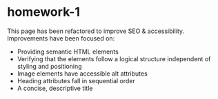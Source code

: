 # homework-1

This page has been refactored to improve SEO & accessibility. Improvements have been focused on:

 - Providing semantic HTML elements
 - Verifying that the elements follow a logical structure independent of styling and positioning
 - Image elements have accessible alt attributes
 - Heading attributes fall in sequential order
 - A concise, descriptive title
